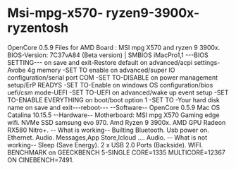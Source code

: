 # Msi-mpg-x570- ryzen9-3900x-ryzentosh
OpenCore 0.5.9 Files for AMD Board : MSI mpg X570 and ryzen 9 3900x.
BIOS-Version: 7C37vA84 (Beta version) | SMBIOS iMacPro1,1
---BIOS SETTING---
on save and exit-Restore default
on advanced/acpi settings-Avobe 4g memory           -SET TO enable
on advanced/super IO configuration/serial port COM  -SET TO-DISABLE
on power management setup/ErP READYS                -SET TO-Enable
on windows OS configuration/bios uefi/csm mode-UEFI -SET TO-UEFI
on advanced/wake up event setup                     -SET TO-ENABLE EVERYTHING
on boot/boot option 1                               -SET TO -Your hard disk name
on save and exit---reboot---
--Software--
OpenCore 0.5.9
Mac OS Catalina 10.15.5
--Hardware--
Motherboard: MSI mpg X570 Gaming edge wifi.
NVMe SSD samsung evo 970.
Amd Ryzen 9 3900x.
AMD GPU Radeon RX580 Nitro+.
-- What is working--
Builting Bluetooth.
Usb power on.
Ethernet.
Audio.
Messages,App Store,Icloud ....
Audio.
-- What is not working--
Sleep (Save Energy).
2 x USB 2.0 Ports (Backside).
WIFI.
BENCHMARK on  GEECKBENCH 5-SINGLE CORE=1335 MULTICORE=12367 ON CINEBENCH=7491.
